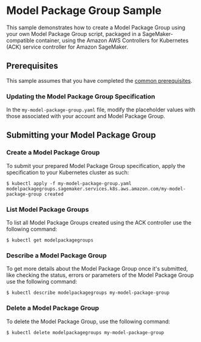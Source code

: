 # Model Package Group Sample

This sample demonstrates how to create a Model Package Group using your own Model Package Group script, packaged in a SageMaker-compatible container, using the Amazon AWS Controllers for Kubernetes (ACK) service controller for Amazon SageMaker.   

## Prerequisites

This sample assumes that you have completed the [common prerequisites](/samples/README.md).

### Updating the Model Package Group Specification

In the `my-model-package-group.yaml` file, modify the placeholder values with those associated with your account and Model Package Group. 

## Submitting your Model Package Group

### Create a Model Package Group
To submit your prepared Model Package Group specification, apply the specification to your Kubernetes cluster as such:
```
$ kubectl apply -f my-model-package-group.yaml
modelpackagegroups.sagemaker.services.k8s.aws.amazon.com/my-model-package-group created
```

### List Model Package Groups
To list all Model Package Groups created using the ACK controller use the following command:
```
$ kubectl get modelpackagegroups
```

### Describe a Model Package Group
To get more details about the Model Package Group once it's submitted, like checking the status, errors or parameters of the Model Package Group use the following command:
```
$ kubectl describe modelpackagegroups my-model-package-group
```

### Delete a Model Package Group
To delete the Model Package Group, use the following command:
```
$ kubectl delete modelpackagegroups my-model-package-group
```